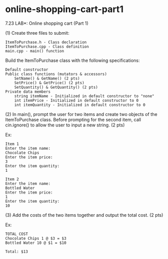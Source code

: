 # online-shopping-cart-part1
7.23 LAB*: Online shopping cart (Part 1)

(1) Create three files to submit:

    ItemToPurchase.h - Class declaration
    ItemToPurchase.cpp - Class definition
    main.cpp - main() function

Build the ItemToPurchase class with the following specifications:

    Default constructor
    Public class functions (mutators & accessors)
        SetName() & GetName() (2 pts)
        SetPrice() & GetPrice() (2 pts)
        SetQuantity() & GetQuantity() (2 pts)
    Private data members
        string itemName - Initialized in default constructor to "none"
        int itemPrice - Initialized in default constructor to 0
        int itemQuantity - Initialized in default constructor to 0

(2) In main(), prompt the user for two items and create two objects of the ItemToPurchase class. Before prompting for the second item, call cin.ignore() to allow the user to input a new string. (2 pts)

Ex:

    Item 1
    Enter the item name:
    Chocolate Chips
    Enter the item price:
    3
    Enter the item quantity:
    1

    Item 2
    Enter the item name:
    Bottled Water
    Enter the item price:
    1
    Enter the item quantity:
    10


(3) Add the costs of the two items together and output the total cost. (2 pts)

Ex:

    TOTAL COST
    Chocolate Chips 1 @ $3 = $3
    Bottled Water 10 @ $1 = $10

    Total: $13
